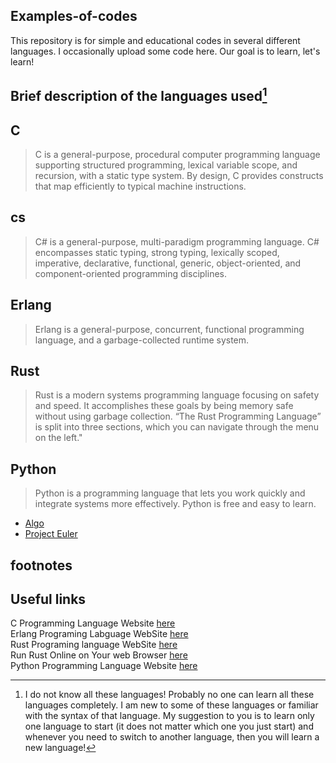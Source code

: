 Examples-of-codes
---

This repository is for simple and educational codes in several different languages. I occasionally upload some code here. Our goal is to learn, let's learn!



Brief description of the languages used[^1]
---


C
---
> C is a general-purpose, procedural computer programming language supporting structured programming, lexical variable scope, and recursion, with a static type system. By design, C provides constructs that map efficiently to typical machine instructions.


cs
---

> C# is a general-purpose, multi-paradigm programming language. C# encompasses static typing, strong typing, lexically scoped, imperative, declarative, functional, generic, object-oriented, and component-oriented programming disciplines.

Erlang
---

> Erlang is a general-purpose, concurrent, functional programming language, and a garbage-collected runtime system.

Rust
---

> Rust is a modern systems programming language focusing on safety and speed.
> It accomplishes these goals by being memory safe without using garbage collection.
> “The Rust Programming Language” is split into three sections, which you can navigate through the menu on the left."

Python
---

> Python is a programming language that lets you work quickly and integrate systems more effectively.
> Python is free and easy to learn.

* [Algo](./algo/)
* [Project Euler](./Project%20Euler/)



footnotes
---

[^1]: I do not know all these languages! Probably no one can learn all these languages completely. I am new to some of these languages or familiar with the syntax of that language. My suggestion to you is to learn only one language to start (it does not matter which one you just start) and whenever you need to switch to another language, then you will learn a new language!

Useful links
---

C Programming Language Website [here](https://www.learn-c.org/)</br>
Erlang Programing Labguage WebSite [here](http://erlang.org/)</br>
Rust Programing language WebSite [here](https://rust-lang.org/)</br>
Run Rust Online on Your web Browser [here](https://play.rust-lang.org/)</br>
Python Programming Language Website [here](https://python.org/)
